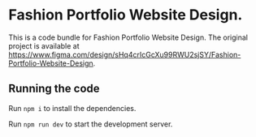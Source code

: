   
   # Fashion Portfolio Website Design.                    

  This is a code bundle for Fashion Portfolio Website Design. The original project is available at https://www.figma.com/design/sHq4crIcGcXu99RWU2sjSY/Fashion-Portfolio-Website-Design.

  ## Running the code

  Run `npm i` to install the dependencies.

  Run `npm run dev` to start the development server.
  